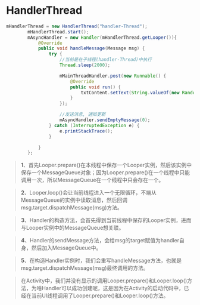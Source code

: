 # HandlerThread #

``` java
mHandlerThread = new HandlerThread("handler-Thread");
        mHandlerThread.start();
        mAsyncHandler = new Handler(mHandlerThread.getLooper()){
            @Override
            public void handleMessage(Message msg) {
                try {
                    //当前是在子线程(handler-Thread)中执行
                    Thread.sleep(2000);

                    mMainThreadHandler.post(new Runnable() {
                        @Override
                        public void run() {
                            txtContent.setText(String.valueOf(new Random().nextInt()));
                        }
                    });

                    //发送消息, 通知更新
                    mAsyncHandler.sendEmptyMessage(0);
                } catch (InterruptedException e) {
                    e.printStackTrace();
                }

            }
        };
```
> **1**、首先Looper.prepare()在本线程中保存一个Looper实例，然后该实例中保存一个MessageQueue对象；因为Looper.prepare()在一个线程中只能调用一次，所以MessageQueue在一个线程中只会存在一个。

> **2**、Looper.loop()会让当前线程进入一个无限循环，不端从MessageQueue的实例中读取消息，然后回调msg.target.dispatchMessage(msg)方法。

> **3**、Handler的构造方法，会首先得到当前线程中保存的Looper实例，进而与Looper实例中的MessageQueue想关联。

> **4**、Handler的sendMessage方法，会给msg的target赋值为handler自身，然后加入MessageQueue中。

> **5**、在构造Handler实例时，我们会重写handleMessage方法，也就是msg.target.dispatchMessage(msg)最终调用的方法。

> 在Activity中，我们并没有显示的调用Looper.prepare()和Looper.loop()方法，为啥Handler可以成功创建呢，这是因为在Activity的启动代码中，已经在当前UI线程调用了Looper.prepare()和Looper.loop()方法。

